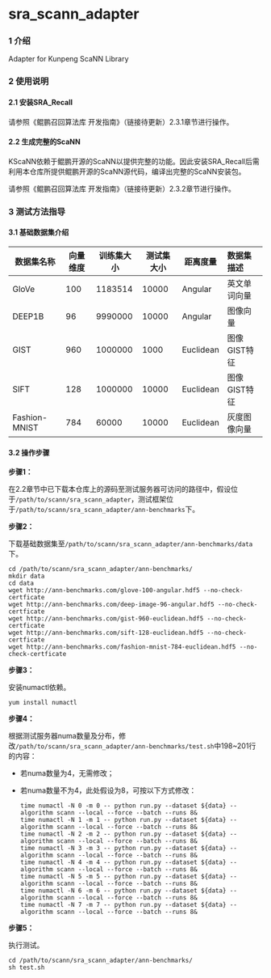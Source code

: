 # sra_scann_adapter

### 1 介绍

Adapter for Kunpeng ScaNN Library

### 2 使用说明

#### 2.1 安装SRA_Recall

请参照《鲲鹏召回算法库 开发指南》（链接待更新）2.3.1章节进行操作。

#### 2.2 生成完整的ScaNN

KScaNN依赖于鲲鹏开源的ScaNN以提供完整的功能。因此安装SRA_Recall后需利用本仓库所提供鲲鹏开源的ScaNN源代码，编译出完整的ScaNN安装包。

请参照《鲲鹏召回算法库 开发指南》（链接待更新）2.3.2章节进行操作。

### 3 测试方法指导

#### 3.1 基础数据集介绍

| 数据集名称         | 向量维度 | 训练集大小   | 测试集大小 | 距离度量      | 数据集描述    |
| ------------- | ---- | ------- | ----- | --------- |:-------- |
| GloVe         | 100  | 1183514 | 10000 | Angular   | 英文单词向量   |
| DEEP1B        | 96   | 9990000 | 10000 | Angular   | 图像向量     |
| GIST          | 960  | 1000000 | 1000  | Euclidean | 图像GIST特征 |
| SIFT          | 128  | 1000000 | 10000 | Euclidean | 图像GIST特征 |
| Fashion-MNIST | 784  | 60000   | 10000 | Euclidean | 灰度图像向量   |

#### 3.2 操作步骤

**步骤1：**

在2.2章节中已下载本仓库上的源码至测试服务器可访问的路径中，假设位于`/path/to/scann/sra_scann_adapter`，测试框架位于`/path/to/scann/sra_scann_adapter/ann-benchmarks`下。

**步骤2：**

下载基础数据集至`/path/to/scann/sra_scann_adapter/ann-benchmarks/data`下。

```
cd /path/to/scann/sra_scann_adapter/ann-benchmarks/
mkdir data
cd data
wget http://ann-benchmarks.com/glove-100-angular.hdf5 --no-check-certficate
wget http://ann-benchmarks.com/deep-image-96-angular.hdf5 --no-check-certficate
wget http://ann-benchmarks.com/gist-960-euclidean.hdf5 --no-check-certficate
wget http://ann-benchmarks.com/sift-128-euclidean.hdf5 --no-check-certficate
wget http://ann-benchmarks.com/fashion-mnist-784-euclidean.hdf5 --no-check-certficate
```

**步骤3：**

安装numactl依赖。

```
yum install numactl
```

**步骤4：**

根据测试服务器numa数量及分布，修改`/path/to/scann/sra_scann_adapter/ann-benchmarks/test.sh`中198~201行的内容：

+ 若numa数量为4，无需修改；

+ 若numa数量不为4，此处假设为8，可按以下方式修改：
  
  ```
  time numactl -N 0 -m 0 -- python run.py --dataset ${data} --algorithm scann --local --force --batch --runs 8&
  time numactl -N 1 -m 1 -- python run.py --dataset ${data} --algorithm scann --local --force --batch --runs 8&
  time numactl -N 2 -m 2 -- python run.py --dataset ${data} --algorithm scann --local --force --batch --runs 8&
  time numactl -N 3 -m 3 -- python run.py --dataset ${data} --algorithm scann --local --force --batch --runs 8&
  time numactl -N 4 -m 4 -- python run.py --dataset ${data} --algorithm scann --local --force --batch --runs 8&
  time numactl -N 5 -m 5 -- python run.py --dataset ${data} --algorithm scann --local --force --batch --runs 8&
  time numactl -N 6 -m 6 -- python run.py --dataset ${data} --algorithm scann --local --force --batch --runs 8&
  time numactl -N 7 -m 7 -- python run.py --dataset ${data} --algorithm scann --local --force --batch --runs 8&
  ```

**步骤5：**

执行测试。

```
cd /path/to/scann/sra_scann_adapter/ann-benchmarks/
sh test.sh
```
